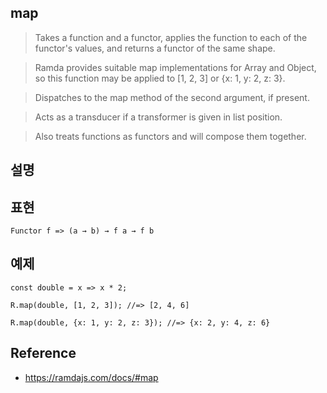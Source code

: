 ## map
> Takes a function and a functor, applies the function to each of the functor's values, and returns a functor of the same shape.

> Ramda provides suitable map implementations for Array and Object, so this function may be applied to [1, 2, 3] or {x: 1, y: 2, z: 3}.

> Dispatches to the map method of the second argument, if present.

> Acts as a transducer if a transformer is given in list position.

> Also treats functions as functors and will compose them together.

## 설명

## 표현
```
Functor f => (a → b) → f a → f b
```

## 예제
```
const double = x => x * 2;

R.map(double, [1, 2, 3]); //=> [2, 4, 6]

R.map(double, {x: 1, y: 2, z: 3}); //=> {x: 2, y: 4, z: 6}
```

## Reference
- https://ramdajs.com/docs/#map
